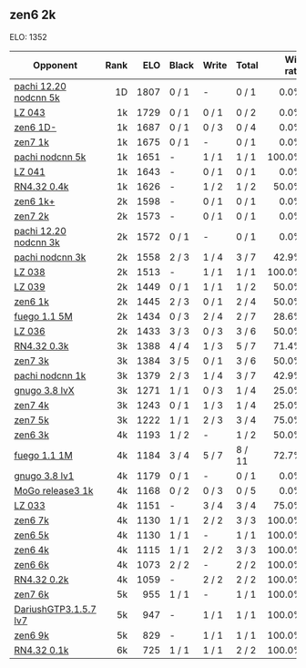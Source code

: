 ## zen6 2k ##

ELO: 1352

Opponent | Rank | ELO | Black | Write | Total | Win rate
---------|-----:|----:|-------|-------|-------|-------:
[pachi 12.20 nodcnn 5k](pachi%2012.20%20nodcnn%205k.md) | 1D | 1807 | 0 / 1 | - | 0 / 1 | 0.0%
[LZ 043](LZ%20043.md) | 1k | 1729 | 0 / 1 | 0 / 1 | 0 / 2 | 0.0%
[zen6 1D-](zen6%201D-.md) | 1k | 1687 | 0 / 1 | 0 / 3 | 0 / 4 | 0.0%
[zen7 1k](zen7%201k.md) | 1k | 1675 | 0 / 1 | - | 0 / 1 | 0.0%
[pachi nodcnn 5k](pachi%20nodcnn%205k.md) | 1k | 1651 | - | 1 / 1 | 1 / 1 | 100.0%
[LZ 041](LZ%20041.md) | 1k | 1643 | - | 0 / 1 | 0 / 1 | 0.0%
[RN4.32 0.4k](RN4.32%200.4k.md) | 1k | 1626 | - | 1 / 2 | 1 / 2 | 50.0%
[zen6 1k+](zen6%201k+.md) | 2k | 1598 | - | 0 / 1 | 0 / 1 | 0.0%
[zen7 2k](zen7%202k.md) | 2k | 1573 | - | 0 / 1 | 0 / 1 | 0.0%
[pachi 12.20 nodcnn 3k](pachi%2012.20%20nodcnn%203k.md) | 2k | 1572 | 0 / 1 | - | 0 / 1 | 0.0%
[pachi nodcnn 3k](pachi%20nodcnn%203k.md) | 2k | 1558 | 2 / 3 | 1 / 4 | 3 / 7 | 42.9%
[LZ 038](LZ%20038.md) | 2k | 1513 | - | 1 / 1 | 1 / 1 | 100.0%
[LZ 039](LZ%20039.md) | 2k | 1449 | 0 / 1 | 1 / 1 | 1 / 2 | 50.0%
[zen6 1k](zen6%201k.md) | 2k | 1445 | 2 / 3 | 0 / 1 | 2 / 4 | 50.0%
[fuego 1.1 5M](fuego%201.1%205M.md) | 2k | 1434 | 0 / 3 | 2 / 4 | 2 / 7 | 28.6%
[LZ 036](LZ%20036.md) | 2k | 1433 | 3 / 3 | 0 / 3 | 3 / 6 | 50.0%
[RN4.32 0.3k](RN4.32%200.3k.md) | 3k | 1388 | 4 / 4 | 1 / 3 | 5 / 7 | 71.4%
[zen7 3k](zen7%203k.md) | 3k | 1384 | 3 / 5 | 0 / 1 | 3 / 6 | 50.0%
[pachi nodcnn 1k](pachi%20nodcnn%201k.md) | 3k | 1379 | 2 / 3 | 1 / 4 | 3 / 7 | 42.9%
[gnugo 3.8 lvX](gnugo%203.8%20lvX.md) | 3k | 1271 | 1 / 1 | 0 / 3 | 1 / 4 | 25.0%
[zen7 4k](zen7%204k.md) | 3k | 1243 | 0 / 1 | 1 / 3 | 1 / 4 | 25.0%
[zen7 5k](zen7%205k.md) | 3k | 1222 | 1 / 1 | 2 / 3 | 3 / 4 | 75.0%
[zen6 3k](zen6%203k.md) | 4k | 1193 | 1 / 2 | - | 1 / 2 | 50.0%
[fuego 1.1 1M](fuego%201.1%201M.md) | 4k | 1184 | 3 / 4 | 5 / 7 | 8 / 11 | 72.7%
[gnugo 3.8 lv1](gnugo%203.8%20lv1.md) | 4k | 1179 | 0 / 1 | - | 0 / 1 | 0.0%
[MoGo release3 1k](MoGo%20release3%201k.md) | 4k | 1168 | 0 / 2 | 0 / 3 | 0 / 5 | 0.0%
[LZ 033](LZ%20033.md) | 4k | 1151 | - | 3 / 4 | 3 / 4 | 75.0%
[zen6 7k](zen6%207k.md) | 4k | 1130 | 1 / 1 | 2 / 2 | 3 / 3 | 100.0%
[zen6 5k](zen6%205k.md) | 4k | 1130 | 1 / 1 | - | 1 / 1 | 100.0%
[zen6 4k](zen6%204k.md) | 4k | 1115 | 1 / 1 | 2 / 2 | 3 / 3 | 100.0%
[zen6 6k](zen6%206k.md) | 4k | 1073 | 2 / 2 | - | 2 / 2 | 100.0%
[RN4.32 0.2k](RN4.32%200.2k.md) | 4k | 1059 | - | 2 / 2 | 2 / 2 | 100.0%
[zen7 6k](zen7%206k.md) | 5k | 955 | 1 / 1 | - | 1 / 1 | 100.0%
[DariushGTP3.1.5.7 lv7](DariushGTP3.1.5.7%20lv7.md) | 5k | 947 | - | 1 / 1 | 1 / 1 | 100.0%
[zen6 9k](zen6%209k.md) | 5k | 829 | - | 1 / 1 | 1 / 1 | 100.0%
[RN4.32 0.1k](RN4.32%200.1k.md) | 6k | 725 | 1 / 1 | 1 / 1 | 2 / 2 | 100.0%
